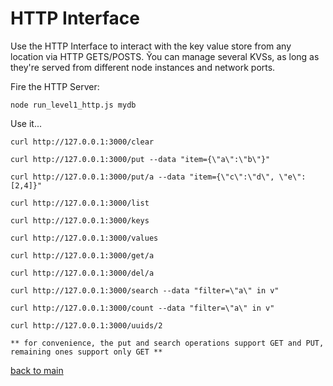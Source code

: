 # HTTP Interface


Use the HTTP Interface to interact with the key value store from any location via HTTP GETS/POSTS.
Ỹou can manage several KVSs, as long as they're served from different node instances and network ports.


Fire the HTTP Server:

    node run_level1_http.js mydb



Use it...

    curl http://127.0.0.1:3000/clear

    curl http://127.0.0.1:3000/put --data "item={\"a\":\"b\"}"

    curl http://127.0.0.1:3000/put/a --data "item={\"c\":\"d\", \"e\":[2,4]}"

    curl http://127.0.0.1:3000/list

    curl http://127.0.0.1:3000/keys

    curl http://127.0.0.1:3000/values

    curl http://127.0.0.1:3000/get/a

    curl http://127.0.0.1:3000/del/a

    curl http://127.0.0.1:3000/search --data "filter=\"a\" in v"

    curl http://127.0.0.1:3000/count --data "filter=\"a\" in v"

    curl http://127.0.0.1:3000/uuids/2

    ** for convenience, the put and search operations support GET and PUT, remaining ones support only GET **

[back to main](https://github.com/JosePedroDias/level1/blob/master/README.md)
